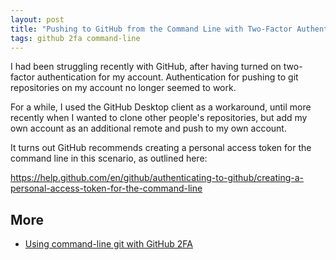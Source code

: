 ```yaml
---
layout: post
title: "Pushing to GitHub from the Command Line with Two-Factor Authentication Enabled"
tags: github 2fa command-line
---
```


I had been struggling recently with GitHub, after having turned on
two-factor authentication for my account. Authentication for pushing
to git repositories on my account no longer seemed to work.

For a while, I used the GitHub Desktop client as a workaround, until
more recently when I wanted to clone other people's repositories, but
add my own account as an additional remote and push to my own account.

It turns out GitHub recommends creating a personal access token for
the command line in this scenario, as outlined here:

https://help.github.com/en/github/authenticating-to-github/creating-a-personal-access-token-for-the-command-line

## More

* [Using command-line git with GitHub 2FA](https://gmacario.github.io/2017/08/08/cmdline-git-with-github-2fa.html)


